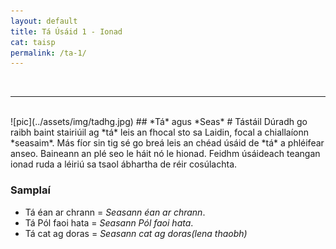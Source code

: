 ```yaml
---
layout: default
title: Tá Úsáid 1 - Ionad
cat: taisp
permalink: /ta-1/
---
```

<br>
<hr>
<br>
![pic](../assets/img/tadhg.jpg)
## *Tá* agus *Seas*
# Tástáil
Dúradh go raibh baint stairiúil ag *tá* leis an fhocal
sto sa Laidin, focal a chiallaíonn *seasaim*. Más fíor sin
tig sé go breá leis an chéad úsáid de *tá* a phléifear anseo.
Baineann an plé seo le háit nó le hionad. Feidhm úsáideach teangan
ionad ruda a léiriú sa tsaol ábhartha de réir cosúlachta.

### Samplaí
- Tá éan ar chrann = *Seasann éan ar chrann*.
- Tá Pól faoi hata = *Seasann Pól faoi hata*.
- Tá cat ag doras = *Seasann cat ag doras(lena thaobh)*


